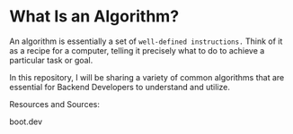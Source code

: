 # What Is an Algorithm?
An algorithm is essentially a set of `well-defined instructions.` Think of it as a recipe for a computer, telling it precisely what to do to achieve a particular task or goal.

In this repository, I will be sharing a variety of common algorithms that are essential for Backend Developers to understand and utilize.

Resources and Sources:


boot.dev
